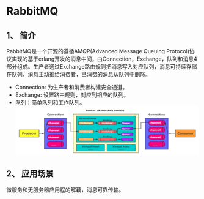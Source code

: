 # RabbitMQ

## 1、 简介

RabbitMQ是一个开源的遵循AMQP(Advanced Message Queuing Protocol)协议实现的基于erlang开发的消息中间，由Connection，Exchange，队列和消息4部分组成。生产者通过Exchange路由规则把消息写入对应队列，消息可持续存储在队列，消息主动推给消费者，已消费的消息从队列中删除。

* Connection: 为生产者和消费者构建安全通道。
* Exchange: 设置路由规则，对应到相应的队列。
* 队列：简单队列和工作队列。
  ![RabbitMQ架构](./img/1.1-0.png "RabbitMQ架构")

## 2、   应用场景

  微服务和无服务器应用程的解藕，消息可靠传输。

